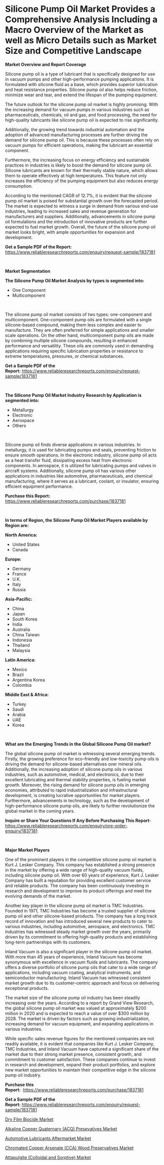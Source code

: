 <p><h1>Silicone Pump Oil Market Provides a Comprehensive Analysis Including a Macro Overview of the Market as well as Micro Details such as Market Size and Competitive Landscape</h1></p><p><strong>Market Overview and Report Coverage</strong></p>
<p><p>Silicone pump oil is a type of lubricant that is specifically designed for use in vacuum pumps and other high-performance pumping applications. It is formulated with silicone fluid as a base, which provides superior lubrication and heat resistance properties. Silicone pump oil also helps reduce friction, minimize wear and tear, and extend the lifespan of the pumping equipment.</p><p>The future outlook for the silicone pump oil market is highly promising. With the increasing demand for vacuum pumps in various industries such as pharmaceuticals, chemicals, oil and gas, and food processing, the need for high-quality lubricants like silicone pump oil is expected to rise significantly.</p><p>Additionally, the growing trend towards industrial automation and the adoption of advanced manufacturing processes are further driving the demand for silicone pump oil. This is because these processes often rely on vacuum pumps for efficient operations, making the lubricant an essential component.</p><p>Furthermore, the increasing focus on energy efficiency and sustainable practices in industries is likely to boost the demand for silicone pump oil. Silicone lubricants are known for their thermally stable nature, which allows them to operate effectively at high temperatures. This feature not only increases the efficiency of the pumping equipment but also reduces energy consumption.</p><p>According to the mentioned CAGR of 12.7%, it is evident that the silicone pump oil market is poised for substantial growth over the forecasted period. The market is expected to witness a surge in demand from various end-use industries, leading to increased sales and revenue generation for manufacturers and suppliers. Additionally, advancements in silicone pump oil formulations and the introduction of innovative products are further expected to fuel market growth. Overall, the future of the silicone pump oil market looks bright, with ample opportunities for expansion and development.</p></p>
<p><strong>Get a Sample PDF of the Report:</strong> <a href="https://www.reliableresearchreports.com/enquiry/request-sample/1837181">https://www.reliableresearchreports.com/enquiry/request-sample/1837181</a></p>
<p>&nbsp;</p>
<p><strong>Market Segmentation</strong></p>
<p><strong>The Silicone Pump Oil Market Analysis by types is segmented into:</strong></p>
<p><ul><li>One Component</li><li>Multicomponent</li></ul></p>
<p>&nbsp;</p>
<p><p>The silicone pump oil market consists of two types: one-component and multicomponent. One-component pump oils are formulated with a single silicone-based compound, making them less complex and easier to manufacture. They are often preferred for simple applications and smaller scale operations. On the other hand, multicomponent pump oils are made by combining multiple silicone compounds, resulting in enhanced performance and versatility. These oils are commonly used in demanding applications requiring specific lubrication properties or resistance to extreme temperatures, pressures, or chemical substances.</p></p>
<p><strong>Get a Sample PDF of the Report:</strong>&nbsp;<a href="https://www.reliableresearchreports.com/enquiry/request-sample/1837181">https://www.reliableresearchreports.com/enquiry/request-sample/1837181</a></p>
<p>&nbsp;</p>
<p><strong>The Silicone Pump Oil Market Industry Research by Application is segmented into:</strong></p>
<p><ul><li>Metallurgy</li><li>Electronic</li><li>Aerospace</li><li>Others</li></ul></p>
<p>&nbsp;</p>
<p><p>Silicone pump oil finds diverse applications in various industries. In metallurgy, it is used for lubricating pumps and seals, preventing friction to ensure smooth operations. In the electronic industry, silicone pump oil acts as a heat transfer fluid, dissipating excess heat from electronic components. In aerospace, it is utilized for lubricating pumps and valves in aircraft systems. Additionally, silicone pump oil has various other applications in industries like automotive, pharmaceuticals, and chemical manufacturing, where it serves as a lubricant, coolant, or insulator, ensuring efficient equipment performance.</p></p>
<p><strong>Purchase this Report:</strong>&nbsp; <a href="https://www.reliableresearchreports.com/purchase/1837181">https://www.reliableresearchreports.com/purchase/1837181</a></p>
<p>&nbsp;</p>
<p><strong>In terms of Region, the Silicone Pump Oil Market Players available by Region are:</strong></p>
<p>
    <p> <strong> North America: </strong>
        <ul>
            <li>United States</li>
            <li>Canada</li>
        </ul>
        </p> 
    <p> <strong> Europe: </strong>
        <ul>
            <li>Germany</li>
            <li>France</li>
            <li>U.K.</li>
            <li>Italy</li>
            <li>Russia</li>
        </ul>
        </p> 
    <p> <strong> Asia-Pacific: </strong>
        <ul>
            <li>China</li>
            <li>Japan</li>
            <li>South Korea</li>
            <li>India</li>
            <li>Australia</li>
            <li>China Taiwan</li>
            <li>Indonesia</li>
            <li>Thailand</li>
            <li>Malaysia</li>
        </ul>
        </p> 
    <p> <strong> Latin America: </strong>
        <ul>
            <li>Mexico</li>
            <li>Brazil</li>
            <li>Argentina Korea</li>
            <li>Colombia</li>
        </ul>
        </p> 
    <p> <strong> Middle East & Africa: </strong>
        <ul>
            <li>Turkey</li>
            <li>Saudi</li>
            <li>Arabia</li>
            <li>UAE</li>
            <li>Korea</li>
        </ul>
    </p>
    </p>
<p>&nbsp;</p>
<p><strong>What are the Emerging Trends in the Global Silicone Pump Oil market?</strong></p>
<p><p>The global silicone pump oil market is witnessing several emerging trends. Firstly, the growing preference for eco-friendly and low-toxicity pump oils is driving the demand for silicone-based alternatives over mineral oils. Additionally, the increasing adoption of silicone pump oils in various industries, such as automotive, medical, and electronics, due to their excellent lubricating and thermal stability properties, is fueling market growth. Moreover, the rising demand for silicone pump oils in emerging economies, attributed to rapid industrialization and infrastructural development, is creating lucrative opportunities for market players. Furthermore, advancements in technology, such as the development of high-performance silicone pump oils, are likely to further revolutionize the global market in the coming years.</p></p>
<p><strong>Inquire or Share Your Questions If Any Before Purchasing This Report</strong>- <a href="https://www.reliableresearchreports.com/enquiry/pre-order-enquiry/1837181">https://www.reliableresearchreports.com/enquiry/pre-order-enquiry/1837181</a></p>
<p>&nbsp;</p>
<p><strong>Major Market Players</strong></p>
<p><p>One of the prominent players in the competitive silicone pump oil market is Kurt J. Lesker Company. This company has established a strong presence in the market by offering a wide range of high-quality vacuum fluids, including silicone pump oil. With over 60 years of experience, Kurt J. Lesker Company has built a reputation for providing excellent customer service and reliable products. The company has been continuously investing in research and development to improve its product offerings and meet the evolving demands of the market.</p><p>Another key player in the silicone pump oil market is TMC Industries. Founded in 1971, TMC Industries has become a trusted supplier of silicone pump oil and other silicone-based products. The company has a long track record of innovation and has introduced several new products to cater to various industries, including automotive, aerospace, and electronics. TMC Industries has witnessed steady market growth over the years, primarily driven by its commitment to offering high-quality products and establishing long-term partnerships with its customers.</p><p>Inland Vacuum is also a significant player in the silicone pump oil market. With more than 45 years of experience, Inland Vacuum has become synonymous with excellence in vacuum fluids and lubricants. The company offers a diverse portfolio of silicone pump oils that cater to a wide range of applications, including vacuum coating, analytical instruments, and semiconductor manufacturing. Inland Vacuum has witnessed consistent market growth due to its customer-centric approach and focus on delivering exceptional products.</p><p>The market size of the silicone pump oil industry has been steadily increasing over the years. According to a report by Grand View Research, the global silicone pump oil market was valued at approximately $200 million in 2020 and is expected to reach a value of over $300 million by 2028. The market is driven by factors such as growing industrialization, increasing demand for vacuum equipment, and expanding applications in various industries.</p><p>While specific sales revenue figures for the mentioned companies are not readily available, it is evident that companies like Kurt J. Lesker Company, TMC Industries, and Inland Vacuum have captured a significant share of the market due to their strong market presence, consistent growth, and commitment to customer satisfaction. These companies continue to invest in research and development, expand their product portfolios, and explore new market opportunities to maintain their competitive edge in the silicone pump oil industry.</p></p>
<p><strong>Purchase this Report:</strong>&nbsp;&nbsp;<a href="https://www.reliableresearchreports.com/purchase/1837181">https://www.reliableresearchreports.com/purchase/1837181</a></p>
<p></p>
<p><strong>Get a Sample PDF of the Report:</strong>&nbsp;<a href="https://www.reliableresearchreports.com/enquiry/request-sample/1837181">https://www.reliableresearchreports.com/enquiry/request-sample/1837181</a></p>
<p><p><a href="https://github.com/Chiragrp24/Market-Research-Report-List-2/blob/main/dry-film-biocide-market.md">Dry Film Biocide Market</a></p><p><a href="https://github.com/YashRP12/Market-Research-Report-List-2/blob/main/alkaline-copper-quaternary-acq-presevatives-market.md">Alkaline Copper Quaternary (ACQ) Presevatives Market</a></p><p><a href="https://github.com/Chiragrp26/Market-Research-Report-List-2/blob/main/automotive-lubricants-aftermarket-market.md">Automotive Lubricants Aftermarket Market</a></p><p><a href="https://github.com/Chiragrp25/Market-Research-Report-List-2/blob/main/chromated-copper-arsenate-cca-wood-preservatives-market.md">Chromated Copper Arsenate (CCA) Wood Preservatives Market</a></p><p><a href="https://github.com/santosh758595/Market-Research-Report-List-2/blob/main/attapulgite-colloidal-and-sorptive-market.md">Attapulgite (Colloidal and Sorptive) Market</a></p></p>